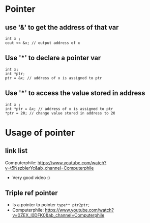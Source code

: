 # Pointer #

## use '&' to get the address of that var ##
```
int x ;
cout << &x; // output address of x
```

## Use '*' to declare a pointer var ##
```
int x;
int *ptr;
ptr = &x; // address of x is assigned to ptr 
```

## Use '*' to access the value stored in address ##
```
int x ; 
int *ptr = &x; // address of x is assigned to ptr
*ptr = 20; // change value stored in address to 20
```

# Usage of pointer # 

## link list ##
Computerphile: https://www.youtube.com/watch?v=t5NszbIerYc&ab_channel=Computerphile
- Very good video :)

## Triple ref pointer ##
- Is a pointer to pointer ``` type** ptr2ptr; ```
- Computerphile: https://www.youtube.com/watch?v=0ZEX_l0DFK0&ab_channel=Computerphile
